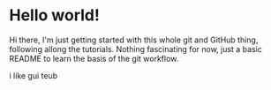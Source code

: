 # Hello world!

Hi there, I'm just getting started with this whole git and GitHub thing, following allong the tutorials. Nothing fascinating for now, just a basic README to learn the basis of the git workflow.

i like gui teub
